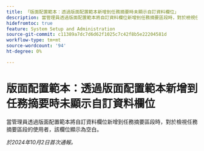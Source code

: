 ```yaml
---
title: 「版面配置範本：透過版面配置範本新增到任務摘要時未顯示自訂資料欄位」
description: 當管理員透過版面配置範本將自訂資料欄位新增到任務摘要區段時，對於檢視任務摘要區段的使用者，該欄位顯示為空白。
hidefromtoc: true
feature: System Setup and Administration
source-git-commit: c11389a7dc7d6d62f1025c7c42f8b5e22204581d
workflow-type: tm+mt
source-wordcount: '94'
ht-degree: 0%

---
```


# 版面配置範本：透過版面配置範本新增到任務摘要時未顯示自訂資料欄位

當管理員透過版面配置範本將自訂資料欄位新增到任務摘要區段時，對於檢視任務摘要區段的使用者，該欄位顯示為空白。

_於2024年10月2日首次通報。_
